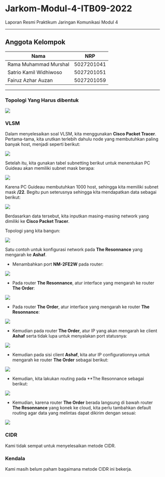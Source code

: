 # **Jarkom-Modul-4-ITB09-2022**
Laporan Resmi Praktikum Jaringan Komunikasi Modul 4

---

## **Anggota Kelompok**
| Nama                   | NRP        |
| ---------------------- | ---------- |
| Rama Muhammad Murshal  | 5027201041 |
| Satrio Kamil Widhiwoso | 5027201051 |
| Fairuz Azhar Auzan     | 5027201059 |

---

### Topologi Yang Harus dibentuk
![](./images/topologi.png)

### **VLSM**
Dalam menyelesaikan soal VLSM, kita menggunakan **Cisco Packet Tracer**. Pertama-tama, kita urutkan terlebih dahulu node yang membutuhkan paling banyak host, menjadi seperti berikut:

![](./images/vlsm/urut.PNG)

Setelah itu, kita gunakan tabel subnetting berikut untuk menentukan PC Guideau akan memiliki subnet mask berapa:

![](./images/subnetting-table.png)

Karena PC Guideau membutuhkan 1000 host, sehingga kita memiliki subnet mask **/22**. Begitu pun seterusnya sehingga kita mendapatkan data sebagai berikut:

![](./images/vlsm/data.PNG)

Berdasarkan data tersebut, kita inputkan masing-masing network yang dimiliki ke **Cisco Packet Tracer**.

Topologi yang kita bangun:

![](./images/vlsm/topologi.PNG)

Satu contoh untuk konfigurasi network pada **The Resonnance** yang mengarah ke **Ashaf**.

- Menambahkan port **NM-2FE2W** pada router:

![](./images/vlsm/add-port-to-router.PNG)

- Pada router **The Resonnance**, atur interface yang mengarah ke router **The Order**:

![](./images/vlsm/reso-order.PNG)

- Pada router **The Order**, atur interface yang mengarah ke router **The Resonnance**:

![](./images/vlsm/order-reso.PNG)

- Kemudian pada router **The Order**, atur IP yang akan mengarah ke client **Ashaf** serta tidak lupa untuk menyalakan port statusnya:

![](./images/vlsm/order-ashaf.PNG)

- Kemudian pada sisi client **Ashaf**, kita atur IP configurationnya untuk mengarah ke router **The Order** sebagai berikut:

![](./images/vlsm/ashaf-ip.PNG)

- Kemudian, kita lakukan routing pada **The Resonnance sebagai berikut:

![](./images/vlsm/routing-reso-order.PNG)

- Kemudian, karena router **The Order** berada langsung di bawah router **The Resonnance** yang konek ke cloud, kita perlu tambahkan default routing agar data yang melintas dapat dikirim dengan sesuai:

![](./images/vlsm/static-order-reso.PNG)

### **CIDR**
Kami tidak sempat untuk menyelesaikan metode CIDR.

### **Kendala**
Kami masih belum paham bagaimana metode CIDR ini bekerja.